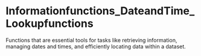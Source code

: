 # Informationfunctions_DateandTime_Lookupfunctions
Functions that are essential tools for tasks like retrieving information, managing dates and times, and efficiently locating data within a dataset.
